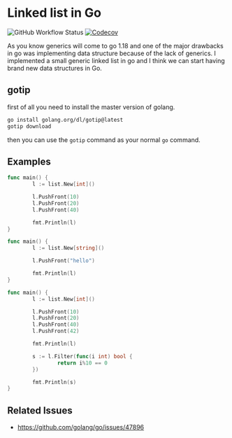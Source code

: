 # Linked list in Go

![GitHub Workflow Status](https://img.shields.io/github/workflow/status/1995parham/linkedlist/ci?label=ci&logo=github&style=flat-square)
[![Codecov](https://img.shields.io/codecov/c/gh/1995parham/linkedlist?logo=codecov&style=flat-square)](https://codecov.io/gh/1995parham/linkedlist)

As you know generics will come to go 1.18 and one of the major drawbacks in go was implementing data structure because of the lack of generics.
I implemented a small generic linked list in go and I think we can start having brand new data structures in Go.

## gotip

first of all you need to install the master version of golang.

```sh
go install golang.org/dl/gotip@latest
gotip download
```

then you can use the `gotip` command as your normal `go` command.

## Examples

```go
func main() {
        l := list.New[int]()

        l.PushFront(10)
        l.PushFront(20)
        l.PushFront(40)

        fmt.Println(l)
}
```

```go
func main() {
        l := list.New[string]()

        l.PushFront("hello")

        fmt.Println(l)
}
```

```go
func main() {
        l := list.New[int]()

        l.PushFront(10)
        l.PushFront(20)
        l.PushFront(40)
        l.PushFront(42)

        fmt.Println(l)

        s := l.Filter(func(i int) bool {
                return i%10 == 0
        })

        fmt.Println(s)
}
```

## Related Issues

- https://github.com/golang/go/issues/47896
